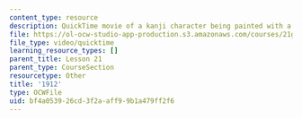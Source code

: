 ```yaml
---
content_type: resource
description: QuickTime movie of a kanji character being painted with a brush.
file: https://ol-ocw-studio-app-production.s3.amazonaws.com/courses/21g-504-japanese-iv-spring-2009/bf4a053926cd3f2aaff99b1a479ff2f6_1912.mov
file_type: video/quicktime
learning_resource_types: []
parent_title: Lesson 21
parent_type: CourseSection
resourcetype: Other
title: '1912'
type: OCWFile
uid: bf4a0539-26cd-3f2a-aff9-9b1a479ff2f6
---
```


